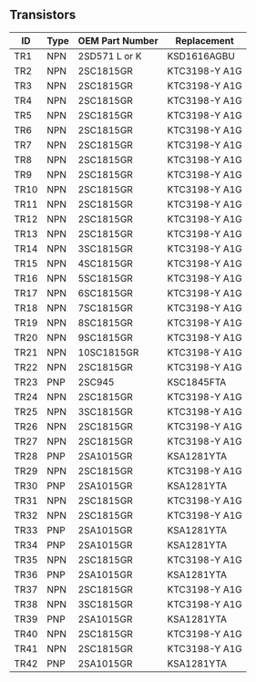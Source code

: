 ## Transistors

ID | Type | OEM Part Number | Replacement
---|------|-----------------|------------
TR1|NPN|2SD571 L or K|KSD1616AGBU
TR2|NPN|2SC1815GR|KTC3198-Y A1G
TR3|NPN|2SC1815GR|KTC3198-Y A1G
TR4|NPN|2SC1815GR|KTC3198-Y A1G
TR5|NPN|2SC1815GR|KTC3198-Y A1G
TR6|NPN|2SC1815GR|KTC3198-Y A1G
TR7|NPN|2SC1815GR|KTC3198-Y A1G
TR8|NPN|2SC1815GR|KTC3198-Y A1G
TR9|NPN|2SC1815GR|KTC3198-Y A1G
TR10|NPN|2SC1815GR|KTC3198-Y A1G
TR11|NPN|2SC1815GR|KTC3198-Y A1G
TR12|NPN|2SC1815GR|KTC3198-Y A1G
TR13|NPN|2SC1815GR|KTC3198-Y A1G
TR14|NPN|3SC1815GR|KTC3198-Y A1G
TR15|NPN|4SC1815GR|KTC3198-Y A1G
TR16|NPN|5SC1815GR|KTC3198-Y A1G
TR17|NPN|6SC1815GR|KTC3198-Y A1G
TR18|NPN|7SC1815GR|KTC3198-Y A1G
TR19|NPN|8SC1815GR|KTC3198-Y A1G
TR20|NPN|9SC1815GR|KTC3198-Y A1G
TR21|NPN|10SC1815GR|KTC3198-Y A1G
TR22|NPN|2SC1815GR|KTC3198-Y A1G
TR23|PNP|2SC945|KSC1845FTA
TR24|NPN|2SC1815GR|KTC3198-Y A1G
TR25|NPN|3SC1815GR|KTC3198-Y A1G
TR26|NPN|2SC1815GR|KTC3198-Y A1G
TR27|NPN|2SC1815GR|KTC3198-Y A1G
TR28|PNP|2SA1015GR|KSA1281YTA
TR29|NPN|2SC1815GR|KTC3198-Y A1G
TR30|PNP|2SA1015GR|KSA1281YTA
TR31|NPN|2SC1815GR|KTC3198-Y A1G
TR32|NPN|2SC1815GR|KTC3198-Y A1G
TR33|PNP|2SA1015GR|KSA1281YTA
TR34|PNP|2SA1015GR|KSA1281YTA
TR35|NPN|2SC1815GR|KTC3198-Y A1G
TR36|PNP|2SA1015GR|KSA1281YTA
TR37|NPN|2SC1815GR|KTC3198-Y A1G
TR38|NPN|3SC1815GR|KTC3198-Y A1G
TR39|PNP|2SA1015GR|KSA1281YTA
TR40|NPN|2SC1815GR|KTC3198-Y A1G
TR41|NPN|2SC1815GR|KTC3198-Y A1G
TR42|PNP|2SA1015GR|KSA1281YTA
